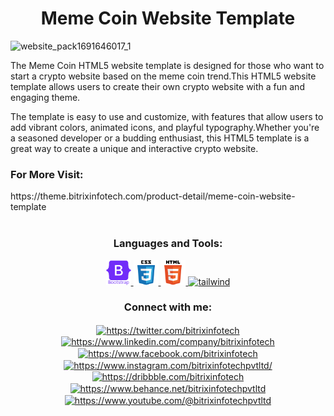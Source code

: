 

<h1 align="center">Meme Coin Website Template</h1>

![website_pack1691646017_1](https://github.com/Bitrix-Infotech-Pvt-Ltd/meme-coin-website-template/assets/168802075/726862fd-8535-4b0e-8e1d-e89fb2439dcf)

The Meme Coin HTML5 website template is designed for those who want to start a crypto website based on the meme coin trend.This HTML5 website template allows users to create their own crypto website with a fun and engaging theme.

The template is easy to use and customize, with features that allow users to add vibrant colors, animated icons, and playful typography.Whether you're a seasoned developer or a budding enthusiast, this HTML5 template is a great way to create a unique and interactive crypto website.

<h3 align="left">For More Visit:</h3> https://theme.bitrixinfotech.com/product-detail/meme-coin-website-template <br></br>

<h3 align="center">Languages and Tools:</h3>
<p align="center"> <a href="https://getbootstrap.com" target="_blank" rel="noreferrer"> <img src="https://raw.githubusercontent.com/devicons/devicon/master/icons/bootstrap/bootstrap-plain-wordmark.svg" alt="bootstrap" width="40" height="40"/> </a> <a href="https://www.w3schools.com/css/" target="_blank" rel="noreferrer"> <img src="https://raw.githubusercontent.com/devicons/devicon/master/icons/css3/css3-original-wordmark.svg" alt="css3" width="40" height="40"/> </a> <a href="https://www.w3.org/html/" target="_blank" rel="noreferrer"> <img src="https://raw.githubusercontent.com/devicons/devicon/master/icons/html5/html5-original-wordmark.svg" alt="html5" width="40" height="40"/> </a> <a href="https://tailwindcss.com/" target="_blank" rel="noreferrer"> <img src="https://www.vectorlogo.zone/logos/tailwindcss/tailwindcss-icon.svg" alt="tailwind" width="40" height="40"/> </a> </p>


<h3 align="center">Connect with me:</h3>
<p align="center">
<a href="https://twitter.com/bitrixinfotech" target="blank"><img align="center" src="https://raw.githubusercontent.com/rahuldkjain/github-profile-readme-generator/master/src/images/icons/Social/twitter.svg" alt="https://twitter.com/bitrixinfotech" height="30" width="40" /></a>  
<a href="https://www.linkedin.com/company/bitrixinfotech" target="blank"><img align="center" src="https://raw.githubusercontent.com/rahuldkjain/github-profile-readme-generator/master/src/images/icons/Social/linked-in-alt.svg" alt="https://www.linkedin.com/company/bitrixinfotech" height="30" width="40" /></a>
<a href="https://www.facebook.com/bitrixinfotech" target="blank"><img align="center" src="https://raw.githubusercontent.com/rahuldkjain/github-profile-readme-generator/master/src/images/icons/Social/facebook.svg" alt="https://www.facebook.com/bitrixinfotech" height="30" width="40" /></a>
<a href="https://www.instagram.com/bitrixinfotechpvtltd/" target="blank"><img align="center" src="https://raw.githubusercontent.com/rahuldkjain/github-profile-readme-generator/master/src/images/icons/Social/instagram.svg" alt="https://www.instagram.com/bitrixinfotechpvtltd/" height="30" width="40" /></a>
<a href="https://dribbble.com/bitrixinfotech" target="blank"><img align="center" src="https://raw.githubusercontent.com/rahuldkjain/github-profile-readme-generator/master/src/images/icons/Social/dribbble.svg" alt="https://dribbble.com/bitrixinfotech" height="30" width="40" /></a>
<a href="https://www.behance.net/bitrixinfotechpvtltd" target="blank"><img align="center" src="https://raw.githubusercontent.com/rahuldkjain/github-profile-readme-generator/master/src/images/icons/Social/behance.svg" alt="https://www.behance.net/bitrixinfotechpvtltd" height="30" width="40" /></a>
<a href="https://www.youtube.com/channel/ucuq-0dbdemghi2tys-mx7ua" target="blank"><img align="center" src="https://raw.githubusercontent.com/rahuldkjain/github-profile-readme-generator/master/src/images/icons/Social/youtube.svg" alt="https://www.youtube.com/@bitrixinfotechpvtltd" height="30" width="40" /></a>
</p>
